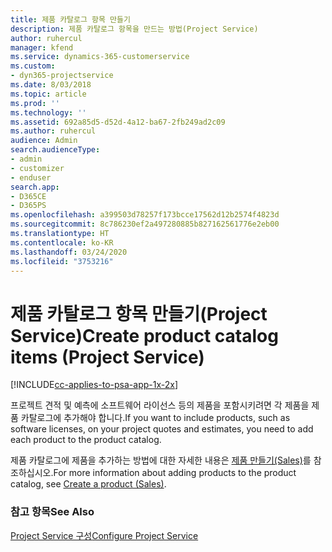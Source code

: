 ```yaml
---
title: 제품 카탈로그 항목 만들기
description: 제품 카탈로그 항목을 만드는 방법(Project Service)
author: ruhercul
manager: kfend
ms.service: dynamics-365-customerservice
ms.custom:
- dyn365-projectservice
ms.date: 8/03/2018
ms.topic: article
ms.prod: ''
ms.technology: ''
ms.assetid: 692a85d5-d52d-4a12-ba67-2fb249ad2c09
ms.author: ruhercul
audience: Admin
search.audienceType:
- admin
- customizer
- enduser
search.app:
- D365CE
- D365PS
ms.openlocfilehash: a399503d78257f173bcce17562d12b2574f4823d
ms.sourcegitcommit: 8c786230ef2a497280885b827162561776e2eb00
ms.translationtype: HT
ms.contentlocale: ko-KR
ms.lasthandoff: 03/24/2020
ms.locfileid: "3753216"
---
```

# <a name="create-product-catalog-items-project-service"></a><span data-ttu-id="40010-103">제품 카탈로그 항목 만들기(Project Service)</span><span class="sxs-lookup"><span data-stu-id="40010-103">Create product catalog items (Project Service)</span></span>

[!INCLUDE[cc-applies-to-psa-app-1x-2x](../includes/cc-applies-to-psa-app-1x-2x.md)]

<span data-ttu-id="40010-104">프로젝트 견적 및 예측에 소프트웨어 라이선스 등의 제품을 포함시키려면 각 제품을 제품 카탈로그에 추가해야 합니다.</span><span class="sxs-lookup"><span data-stu-id="40010-104">If you want to include products, such as software licenses, on your project quotes and estimates, you need to add each product to the product catalog.</span></span>  
  
 <span data-ttu-id="40010-105">제품 카탈로그에 제품을 추가하는 방법에 대한 자세한 내용은 [제품 만들기(Sales)](../sales-enterprise/create-product-sales.md)를 참조하십시오.</span><span class="sxs-lookup"><span data-stu-id="40010-105">For more information about adding products to the product catalog, see [Create a product (Sales)](../sales-enterprise/create-product-sales.md).</span></span>  
  
### <a name="see-also"></a><span data-ttu-id="40010-106">참고 항목</span><span class="sxs-lookup"><span data-stu-id="40010-106">See Also</span></span>  
 [<span data-ttu-id="40010-107">Project Service 구성</span><span class="sxs-lookup"><span data-stu-id="40010-107">Configure Project Service</span></span>](../project-service/configure.md)
